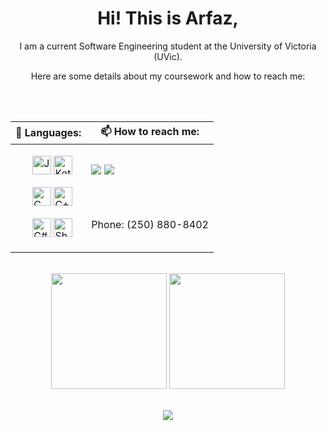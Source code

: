 <div align="center">
  <h1> Hi! This is Arfaz,</h1>
  <p>I am a current Software Engineering student at the University of Victoria (UVic).</p>
  <p>Here are some details about my coursework and how to reach me:</p>
</div>
<br>
  </table>
</div>

<br>
<div align="center">
<table>
    <thead>
        <tr>
            <th colspan="1">🌱 Languages:</th>
            <th colspan="1">📫 How to reach me:</th>
        </tr>
    </thead>
    <tbody>
        <tr>
            <td rowspan =5>
                <ul><img src="https://cdn.jsdelivr.net/gh/devicons/devicon/icons/java/java-original.svg" alt="Java" width="30" height="30">
                <img src="https://cdn.jsdelivr.net/gh/devicons/devicon/icons/kotlin/kotlin-original.svg" alt="Kotlin" width="30" height="30"></ul>
                <ul><img src="https://cdn.jsdelivr.net/gh/devicons/devicon/icons/c/c-original.svg" alt="C" width="30" height="30">
                <img src="https://cdn.jsdelivr.net/gh/devicons/devicon/icons/cplusplus/cplusplus-original.svg" alt="C++" width="30" height="30"></ul>
                <ul><img src="https://cdn.jsdelivr.net/gh/devicons/devicon/icons/csharp/csharp-original.svg" alt="C#" width="30" height="30">
                <img src="https://cdn.jsdelivr.net/gh/devicons/devicon/icons/bash/bash-original.svg" alt="Shell" width="30" height="30"></ul>
            </td>
            <td>
                <a href="https://www.linkedin.com/in/arfazhxss/"><img src="https://img.shields.io/badge/linkedin-%230077B5.svg?style=for-the-badge&logo=linkedin"></a>
                <a href="mailto:arfazhussain@uvic.ca"><img src="https://img.shields.io/badge/email-%23D14836.svg?style=for-the-badge&logo=gmail&logoColor=white"></a>
            </td>
        </tr>
        <tr>
            <td colspan="2">
                Phone: (250) 880-8402
            </td>
        </tr>
    </tbody>
</table>
  </div>



<br>
<div align="center">
  <img src="https://github-readme-stats.vercel.app/api/top-langs?username=arfazhxss&layout=compact&theme=algolia&show_icons=true" height = "185"/> </img>
  <img src="https://github-readme-stats.vercel.app/api?username=arfazhxss&theme=algolia&show_icons=true" height = "185"/>
</div>
<br>
<p align="center">
  <a href="https://www.arfazhxss.com"><img src="https://img.shields.io/badge/website-%231a73e8.svg?style=for-the-badge&logo=google-chrome&logoColor=white"></a>
  

</p>




<!---
arfazhuss/arfazhuss is a ✨ special ✨ repository because its `README.md` (this file) appears on your GitHub profile.
You can click the Preview link to take a look at your changes.
--->
